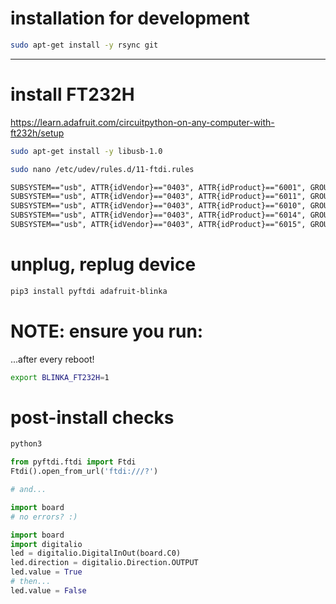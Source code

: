 # installation for development

```sh
sudo apt-get install -y rsync git
```

---

# install FT232H

https://learn.adafruit.com/circuitpython-on-any-computer-with-ft232h/setup

```sh
sudo apt-get install -y libusb-1.0

sudo nano /etc/udev/rules.d/11-ftdi.rules
```

```txt
SUBSYSTEM=="usb", ATTR{idVendor}=="0403", ATTR{idProduct}=="6001", GROUP="plugdev", MODE="0666"
SUBSYSTEM=="usb", ATTR{idVendor}=="0403", ATTR{idProduct}=="6011", GROUP="plugdev", MODE="0666"
SUBSYSTEM=="usb", ATTR{idVendor}=="0403", ATTR{idProduct}=="6010", GROUP="plugdev", MODE="0666"
SUBSYSTEM=="usb", ATTR{idVendor}=="0403", ATTR{idProduct}=="6014", GROUP="plugdev", MODE="0666"
SUBSYSTEM=="usb", ATTR{idVendor}=="0403", ATTR{idProduct}=="6015", GROUP="plugdev", MODE="0666"
```

# unplug, replug device

```sh
pip3 install pyftdi adafruit-blinka
```

# NOTE: ensure you run:

...after every reboot!

```sh
export BLINKA_FT232H=1
```

# post-install checks

```sh
python3
```

```python
from pyftdi.ftdi import Ftdi
Ftdi().open_from_url('ftdi:///?')

# and...

import board
# no errors? :)
```

```python
import board
import digitalio
led = digitalio.DigitalInOut(board.C0)
led.direction = digitalio.Direction.OUTPUT
led.value = True
# then...
led.value = False
```
